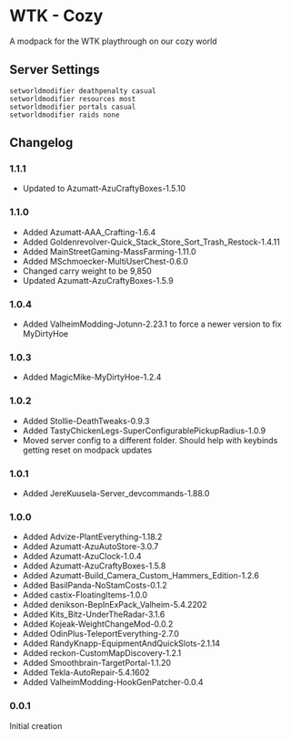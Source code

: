 # WTK - Cozy

A modpack for the WTK playthrough on our cozy world

## Server Settings
```
setworldmodifier deathpenalty casual
setworldmodifier resources most
setworldmodifier portals casual
setworldmodifier raids none
```

## Changelog

### 1.1.1

- Updated to Azumatt-AzuCraftyBoxes-1.5.10

### 1.1.0

- Added Azumatt-AAA_Crafting-1.6.4
- Added Goldenrevolver-Quick_Stack_Store_Sort_Trash_Restock-1.4.11
- Added MainStreetGaming-MassFarming-1.11.0
- Added MSchmoecker-MultiUserChest-0.6.0
- Changed carry weight to be 9,850
- Updated Azumatt-AzuCraftyBoxes-1.5.9

### 1.0.4

- Added ValheimModding-Jotunn-2.23.1 to force a newer version to fix MyDirtyHoe

### 1.0.3

- Added MagicMike-MyDirtyHoe-1.2.4

### 1.0.2

- Added Stollie-DeathTweaks-0.9.3
- Added TastyChickenLegs-SuperConfigurablePickupRadius-1.0.9
- Moved server config to a different folder. Should help with keybinds getting reset on modpack updates

### 1.0.1

- Added JereKuusela-Server_devcommands-1.88.0

### 1.0.0

- Added Advize-PlantEverything-1.18.2
- Added Azumatt-AzuAutoStore-3.0.7
- Added Azumatt-AzuClock-1.0.4
- Added Azumatt-AzuCraftyBoxes-1.5.8
- Added Azumatt-Build_Camera_Custom_Hammers_Edition-1.2.6
- Added BasilPanda-NoStamCosts-0.1.2
- Added castix-FloatingItems-1.0.0
- Added denikson-BepInExPack_Valheim-5.4.2202
- Added Kits_Bitz-UnderTheRadar-3.1.6
- Added Kojeak-WeightChangeMod-0.0.2
- Added OdinPlus-TeleportEverything-2.7.0
- Added RandyKnapp-EquipmentAndQuickSlots-2.1.14
- Added reckon-CustomMapDiscovery-1.2.1
- Added Smoothbrain-TargetPortal-1.1.20
- Added Tekla-AutoRepair-5.4.1602
- Added ValheimModding-HookGenPatcher-0.0.4

### 0.0.1

Initial creation
